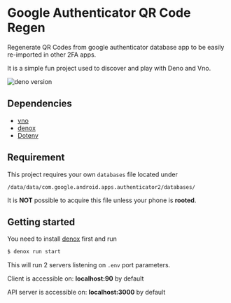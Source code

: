 # Google Authenticator QR Code Regen
Regenerate QR Codes from google authenticator database app to be easily re-imported in other 2FA apps.

It is a simple fun project used to discover and play with Deno and Vno.

![deno version](https://img.shields.io/badge/deno-^1.13.1-lightgrey?logo=deno)

## Dependencies
- [vno](https://github.com/open-source-labs/vno)
- [denox](https://github.com/BentoumiTech/denox)
- [Dotenv](https://github.com/pietvanzoen/deno-dotenv)

## Requirement

This project requires your own `databases` file located under
```
/data/data/com.google.android.apps.authenticator2/databases/
```
It is **NOT** possible to acquire this file unless your phone is **rooted**.

## Getting started

You need to install [denox](https://github.com/BentoumiTech/denox) first and run

```bash
$ denox run start
```

This will run 2 servers listening on `.env` port parameters.

Client is accessible on: **localhost:90** by default

API server is accessible on: **localhost:3000** by default